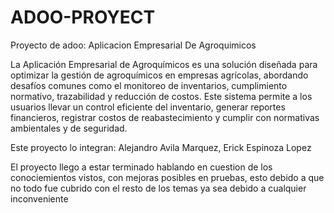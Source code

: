 # ADOO-PROYECT
Proyecto de adoo: Aplicacion Empresarial De Agroquimicos 

La Aplicación Empresarial de Agroquímicos es una solución diseñada para optimizar la gestión de agroquímicos en empresas agrícolas, abordando desafíos comunes como el monitoreo de inventarios, cumplimiento normativo, trazabilidad y reducción de costos. Este sistema permite a los usuarios llevar un control eficiente del inventario, generar reportes financieros, registrar costos de reabastecimiento y cumplir con normativas ambientales y de seguridad.

Este proyecto lo integran:
Alejandro Avila Marquez,
Erick Espinoza Lopez

El proyecto llego a estar terminado hablando en cuestion de los conociemientos vistos, con mejoras posibles en pruebas, esto debido a que no todo fue cubrido con el resto de los temas ya sea debido a cualquier inconveniente 
